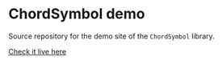 # ChordSymbol demo

Source repository for the demo site of the `ChordSymbol` library.

[Check it live here](https://chord-symbol.netlify.app/)
